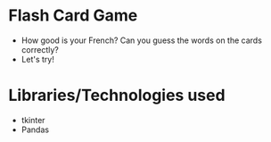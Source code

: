 # Flash Card Game
* How good is your French? Can you guess the words on the cards correctly?
* Let's try! 
# Libraries/Technologies used
* tkinter
* Pandas
